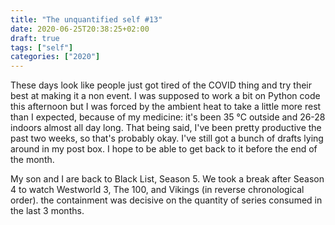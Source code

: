 ```yaml
---
title: "The unquantified self #13"
date: 2020-06-25T20:38:25+02:00
draft: true
tags: ["self"]
categories: ["2020"]
---
```


These days look like people just got tired of the COVID thing and try their best at making it a non event. I was supposed to work a bit on Python code this afternoon but I was forced by the ambient heat to take a little more rest than I expected, because of my medicine: it's been 35 °C outside and 26-28 indoors almost all day long. That being said, I've been pretty productive the past two weeks, so that's probably okay. I've still got a bunch of drafts lying around in my post box. I hope to be able to get back to it before the end of the month.

My son and I are back to Black List, Season 5. We took a break after Season 4 to watch Westworld 3, The 100, and Vikings (in reverse chronological order). the containment was decisive on the quantity of series consumed in the last 3 months.
